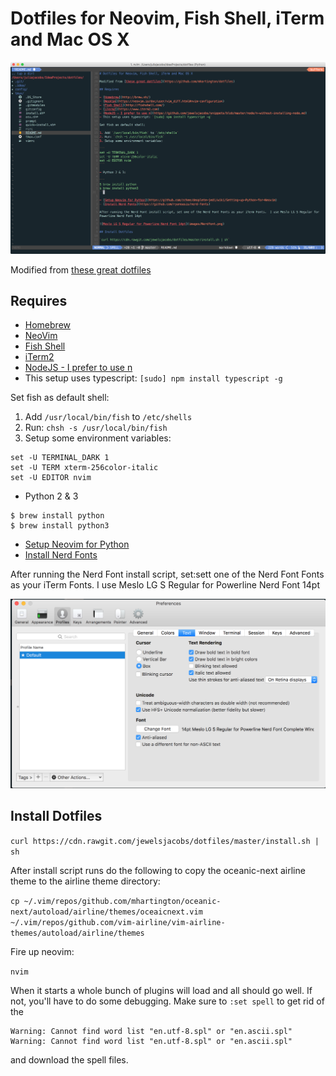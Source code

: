 # Dotfiles for Neovim, Fish Shell, iTerm and Mac OS X

![NeoVim](images/nvim.png)

Modified from [these great dotfiles](https://github.com/mhartington/dotfiles)

## Requires

- [Homebrew](http://brew.sh/)
- [NeoVim](https://neovim.io/doc/user/vim_diff.html#nvim-configuration)
- [Fish Shell](http://fishshell.com/)
- [iTerm2](https://www.iterm2.com)
- [NodeJS - I prefer to use n](https://github.com/jewelsjacobs/snippets/blob/master/node/n-without-installing-node.md)
- This setup uses typescript: `[sudo] npm install typescript -g`

Set fish as default shell:

1. Add `/usr/local/bin/fish` to `/etc/shells`
2. Run: `chsh -s /usr/local/bin/fish`
3. Setup some environment variables:

```
set -U TERMINAL_DARK 1
set -U TERM xterm-256color-italic
set -U EDITOR nvim
```

- Python 2 & 3

```
$ brew install python
$ brew install python3
```

- [Setup Neovim for Python](https://github.com/zchee/deoplete-jedi/wiki/Setting-up-Python-for-Neovim)
- [Install Nerd Fonts](https://github.com/ryanoasis/nerd-fonts)

After running the Nerd Font install script, set:sett one of the Nerd Font Fonts as your iTerm Fonts.  I use Meslo LG S Regular for Powerline Nerd Font 14pt

![Meslo LG S Regular for Powerline Nerd Font 14pt](images/Nerdfont.png)

## Install Dotfiles

`curl https://cdn.rawgit.com/jewelsjacobs/dotfiles/master/install.sh | sh`

After install script runs do the following to copy the oceanic-next airline theme to the airline theme directory:

`cp ~/.vim/repos/github.com/mhartington/oceanic-next/autoload/airline/themes/oceaicnext.vim ~/.vim/repos/github.com/vim-airline/vim-airline-themes/autoload/airline/themes`

Fire up neovim:

`nvim`

When it starts a whole bunch of plugins will load and all should go well.  If not, you'll have to do some debugging.
Make sure to `:set spell` to get rid of the

```
Warning: Cannot find word list "en.utf-8.spl" or "en.ascii.spl"
Warning: Cannot find word list "en.utf-8.spl" or "en.ascii.spl"
```

and download the spell files.
